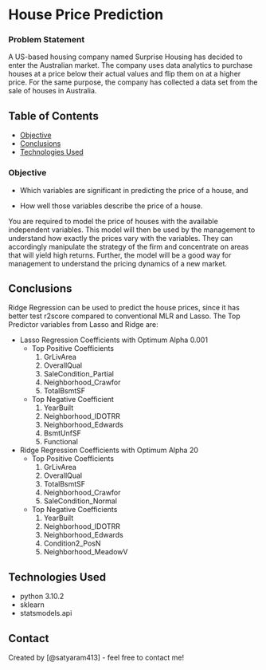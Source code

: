 # House Price Prediction
### Problem Statement
A US-based housing company named Surprise Housing has decided to enter the Australian market. The company uses data analytics to purchase houses at a price below their actual values and flip them on at a higher price. For the same purpose, the company has collected a data set from the sale of houses in Australia.




## Table of Contents
* [Objective](#objective)
* [Conclusions](#conclusions)
* [Technologies Used](#technologies-used)

<!-- You can include any other section that is pertinent to your problem -->

### Objective

* Which variables are significant in predicting the price of a house, and

* How well those variables describe the price of a house.

You are required to model the price of houses with the available independent variables. This model will then be used by the management to understand how exactly the prices vary with the variables. They can accordingly manipulate the strategy of the firm and concentrate on areas that will yield high returns. Further, the model will be a good way for management to understand the pricing dynamics of a new market.


## Conclusions
  Ridge Regression can be used to predict the house prices, since it has better test r2score compared to conventional MLR and Lasso.
  The Top Predictor variables from Lasso and Ridge are:
  - Lasso Regression Coefficients with Optimum Alpha 0.001
    - Top Positive Coefficients
        1. GrLivArea
        2. OverallQual
        3. SaleCondition_Partial
        4. Neighborhood_Crawfor
        5. TotalBsmtSF
    - Top Negative Coefficient
        1. YearBuilt
        2. Neighborhood_IDOTRR
        3. Neighborhood_Edwards
        4. BsmtUnfSF
        5. Functional
- Ridge Regression Coefficients with Optimum Alpha 20
    - Top Positive Coefficients
        1. GrLivArea
        2. OverallQual
        3. TotalBsmtSF
        4. Neighborhood_Crawfor
        5. SaleCondition_Normal
    - Top Negative Coefficients
        1. YearBuilt 
        2. Neighborhood_IDOTRR
        3. Neighborhood_Edwards
        4. Condition2_PosN
        5. Neighborhood_MeadowV


<!-- You don't have to answer all the questions - just the ones relevant to your project. -->


## Technologies Used
- python 3.10.2
- sklearn 
- statsmodels.api

<!-- As the libraries versions keep on changing, it is recommended to mention the version of library used in this project -->



## Contact
Created by [@satyaram413] - feel free to contact me!


<!-- Optional -->
<!-- ## License -->
<!-- This project is open source and available under the [... License](). -->

<!-- You don't have to include all sections - just the one's relevant to your project -->
